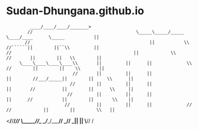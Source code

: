 # Sudan-Dhungana.github.io

             ____/____/____/_______>
            //                                       \_____\_____/_____               \____/____      \_____           ||   
           //                                             ||           \\              //``````||        ||``\\         ||                                                                  //                                              ||            \\            //       ||        ||   \\        ||
         \____\____\____\____\\       ||         ||      ||             \\          //        ||        ||    \\       ||
                             //       ||         ||      ||              ||        //___/_____||        ||     \\      ||
                            //        ||         ||      ||              ||       //          ||        ||      \\     ||
                           //         ||         ||      ||              ||      //           ||        ||       \\    ||
                          //          ||         ||      ||             //      //            ||        ||        \\   ||
  <____/____/____/_______//           \\________//\_   \____/____/_____//     _//            _||        ||         \\__//
                                                                                                        \/
        
        
        
        
        
        
        
        
        
        
        
        
        
        
        
        
        
        
        
        
        
        
        
        
        
        
        
        
        
        
        
        
